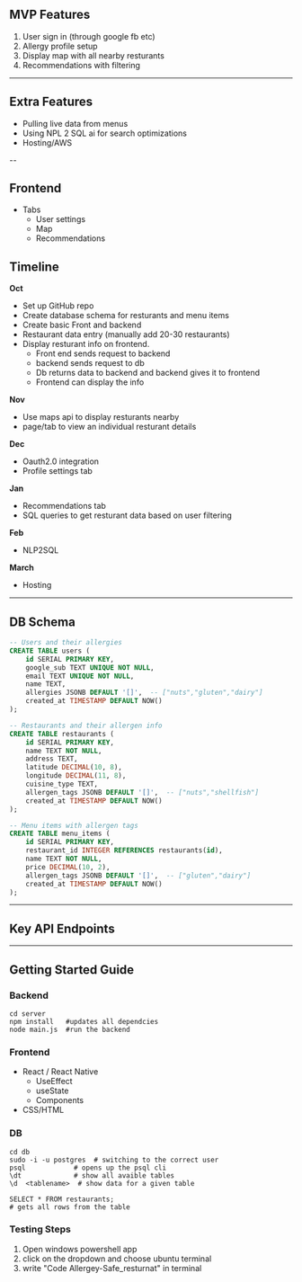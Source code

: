 ## MVP Features
1. User sign in (through google fb etc)
2. Allergy profile setup 
3. Display map with all nearby resturants
4. Recommendations with filtering 

---
## Extra Features
- Pulling live data from menus
- Using NPL 2 SQL ai for search optimizations
- Hosting/AWS

--
## Frontend
- Tabs
  - User settings
  - Map
  - Recommendations

## Timeline

**Oct**
- Set up GitHub repo
- Create database schema for resturants and menu items
- Create basic Front and backend
- Restaurant data entry (manually add 20-30 restaurants)
- Display resturant info on frontend. 
  - Front end sends request to backend
  - backend sends request to db
  - Db returns data to backend and backend gives it to frontend
  - Frontend can display the info

**Nov**
- Use maps api to display resturants nearby
- page/tab to view an individual resturant details

**Dec**
- Oauth2.0 integration
- Profile settings tab

**Jan**
- Recommendations tab
- SQL queries to get resturant data based on user filtering

**Feb**
- NLP2SQL

**March**
- Hosting

---


## DB Schema

```sql
-- Users and their allergies
CREATE TABLE users (
    id SERIAL PRIMARY KEY,
    google_sub TEXT UNIQUE NOT NULL,
    email TEXT UNIQUE NOT NULL,
    name TEXT,
    allergies JSONB DEFAULT '[]',  -- ["nuts","gluten","dairy"]
    created_at TIMESTAMP DEFAULT NOW()
);

-- Restaurants and their allergen info
CREATE TABLE restaurants (
    id SERIAL PRIMARY KEY,
    name TEXT NOT NULL,
    address TEXT,
    latitude DECIMAL(10, 8),
    longitude DECIMAL(11, 8),
    cuisine_type TEXT,
    allergen_tags JSONB DEFAULT '[]',  -- ["nuts","shellfish"]
    created_at TIMESTAMP DEFAULT NOW()
);

-- Menu items with allergen tags
CREATE TABLE menu_items (
    id SERIAL PRIMARY KEY,
    restaurant_id INTEGER REFERENCES restaurants(id),
    name TEXT NOT NULL,
    price DECIMAL(10, 2),
    allergen_tags JSONB DEFAULT '[]',  -- ["gluten","dairy"]
    created_at TIMESTAMP DEFAULT NOW()
);

```

---

## Key API Endpoints


---


## Getting Started Guide 

### Backend

```
cd server
npm install   #updates all dependcies
node main.js  #run the backend
```


### Frontend
- React / React Native
  - UseEffect
  - useState
  - Components
- CSS/HTML

### DB
```
cd db
sudo -i -u postgres  # switching to the correct user
psql            # opens up the psql cli
\dt             # show all avaible tables
\d  <tablename>  # show data for a given table

SELECT * FROM restaurants;
# gets all rows from the table

```


### Testing Steps

1. Open windows powershell app
2. click on the dropdown and choose ubuntu terminal
3. write "Code Allergey-Safe_resturnat" in terminal
